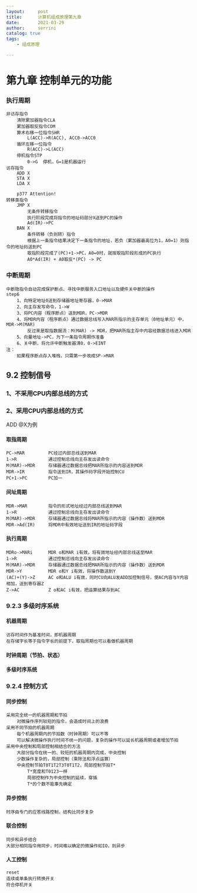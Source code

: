 ```yaml
---
layout:     post
title:      计算机组成原理第九章
date:       2021-03-29   
author:     serrini                 
catalog: true                       
tags:                               
    - 组成原理

---
```


# 第九章 控制单元的功能
### 执行周期
	非访存指令
		清除累加器指令CLA
		累加器取反指令COM
		算术右移一位指令SHR
			L(ACC)->R(ACC), ACC0->ACC0
		循环左移一位指令
			R(ACC)->L(ACC)
		停机指令STP
			0->G  停机，G=1是机器运行
	访存指令
		ADD X
		STA X
		LDA X

		p377 Attention!
	转移类指令
		JMP X
			无条件转移指令
			执行阶段完成将指令的地址码部分X送到PC的操作
			Ad(IR)->PC
		BAN X
			条件转移（负则转）指令
			根据上一条指令结果决定下一条指令的地址，若负（累加器最高位为1，A0=1）则指令的地址码送到PC
			取指阶段完成了(PC)+1->PC，A0=0时，就按取指阶段形成的PC执行
			A0*Ad(IR) + A0取反*(PC) -> PC
### 中断周期
	中断隐指令自动完成保护断点、寻找中断服务入口地址以及硬件关中断的操作
	step6
		1、向特定地址0送到存储器地址寄存器，0->MAR
		2、向主存发写命令，1->W
		3、将PC内容（程序断点）送到MDR，PC->MDR
		4、将MDR内容（程序断点）通过数据总线写入MAR所指示的主存单元（0地址单元）中，MDR->M(MAR)
			反过来是取指数据流：M(MAR) -> MDR，把MAR所指主存中内容经数据总线进入MDR
		5、向量地址->PC，为下一条指令周期作准备
		6、关中断，将允许中断触发器清0，0->EINT
	注：
		如果程序断点存入堆栈，只需第一步改成SP->MAR

## 9.2 控制信号
### 1、不采用CPU内部总线的方式
### 2、采用CPU内部总线的方式
ADD @X为例

#### 取指周期
	PC->MAR 		PC经过内部总线送到MAR	
	1->R 			通过控制总线向主存发出读命令
	M(MAR)->MDR 	存储器通过数据总线把MAR所指示的内容送到MDR
	MDR->IR 		指令送到IR，其操作码字段开始控制CU
	PC+1->PC 		PC加一
#### 间址周期
	MDR->MAR 		指令的形式地址经过内部总线送到MAR
	1->R  			通过控制总线向主存发出读命令
	M(MAR)->MDR  	存储器通过数据总线将MAR所指示的内容（操作数）送到MDR
	MDR->Ad(IR)		将MDR中有效地址送到IR的地址码字段
#### 执行周期
	MDRo->MARi  	MDR o和MAR i有效，将有效地址经内部总线送至MAR
	1->R  			通过控制总线向主存发出读命令
	M(MAR)->MDR  	存储器通过数据总线把MAR所指示的内容（操作数）送到MDR
	MDR->Y  		MDR o和Y i有效，将操作数送到Y
	(AC)+(Y)->Z  	AC o和ALU i有效，同时CU向ALU发ADD加控制信号，使AC内容与Y内容相加，送到寄存器Z
	Z->AC  			Z o和AC i有效，把运算结果存到AC

### 9.2.3 多级时序系统
#### 机器周期
	访存时间作为基准时间，即机器周期
	在存储字长等于指令字长的前提下，取指周期也可以看做机器周期
#### 时钟周期（节拍、状态）
#### 多级时序系统

### 9.2.4 控制方式
#### 同步控制
	采用完全统一的机器周期和节拍
		对微操作序列较短的指令，会造成时间上的浪费
	采用不同节拍的机器周期
		每个机器周期内的节拍数（时钟周期）可以不等
		可以解决微操作执行时间不统一的问题，复杂的操作可以延长机器周期或者增加节拍
	采用中央控制和局部控制相结合的方法
		大部分指令在统一的、较短的机器周期内完成，中央控制
		少数操作复杂的，局部控制（乘除法和浮点运算）
		中央控制节拍T0T1T2T3T0T1T2，局部控制节拍T*
			T*宽度和T0123一样
			局部控制作为中央控制的延续，穿插
			T*的个数不能事先确定
#### 异步控制
	时序由专门的应答线路控制，结构比同步复杂
#### 联合控制
	同步和异步结合
	大部分相同指令用同步，时间难以确定的微操作如IO，则异步
#### 人工控制
	reset
	连续或单条执行转换开关
	符合停机开关
